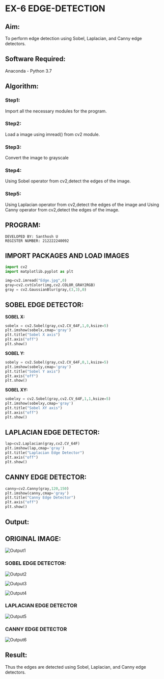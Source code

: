 # EX-6 EDGE-DETECTION
## Aim:
To perform edge detection using Sobel, Laplacian, and Canny edge detectors.

## Software Required:
Anaconda - Python 3.7

## Algorithm:
### Step1:
Import all the necessary modules for the program.
### Step2:
Load a image using imread() from cv2 module.
### Step3:
Convert the image to grayscale
### Step4:
Using Sobel operator from cv2,detect the edges of the image.
### Step5:
Using Laplacian operator from cv2,detect the edges of the image and Using Canny operator from cv2,detect the edges of the image.
## PROGRAM:
```
DEVELOPED BY: Santhosh U
REGISTER NUMBER: 212222240092
```
## IMPORT PACKAGES AND LOAD IMAGES
  ```python
import cv2
import matplotlib.pyplot as plt

img=cv2.imread("Edge.jpg",0)
gray=cv2.cvtColor(img,cv2.COLOR_GRAY2RGB)
gray = cv2.GaussianBlur(gray,(3,3),0)
```
## SOBEL EDGE DETECTOR:
**SOBEL X:**
  ```python
sobelx = cv2.Sobel(gray,cv2.CV_64F,1,0,ksize=5)
plt.imshow(sobelx,cmap='gray')
plt.title("Sobel X axis")
plt.axis("off")
plt.show()
```
**SOBEL Y:**
```python
sobely = cv2.Sobel(gray,cv2.CV_64F,0,1,ksize=5)
plt.imshow(sobely,cmap='gray')
plt.title("Sobel Y axis")
plt.axis("off")
plt.show()
```
**SOBEL XY:**
  ```python
sobelxy = cv2.Sobel(gray,cv2.CV_64F,1,1,ksize=5)
plt.imshow(sobelxy,cmap='gray')
plt.title("Sobel XY axis")
plt.axis("off")
plt.show()
```
## LAPLACIAN EDGE DETECTOR:
```python
lap=cv2.Laplacian(gray,cv2.CV_64F)
plt.imshow(lap,cmap='gray')
plt.title("Laplacian Edge Detector")
plt.axis("off")
plt.show()
```
## CANNY EDGE DETECTOR:
```python
canny=cv2.Canny(gray,120,150)
plt.imshow(canny,cmap='gray')
plt.title("Canny Edge Detector")
plt.axis("off")
plt.show()
```
## Output:
## ORIGINAL IMAGE:
![Output1](https://github.com/SanthoshUthiraKumar/EDGE-DETECTION/assets/119477975/8128da40-a746-4334-b918-efe5dd459e5d)

### SOBEL EDGE DETECTOR:
![Output2](https://github.com/SanthoshUthiraKumar/EDGE-DETECTION/assets/119477975/b0b8b79a-4c29-46d4-960d-03225ed0e3c1)

![Output3](https://github.com/SanthoshUthiraKumar/EDGE-DETECTION/assets/119477975/bb8dd05b-8fb8-47bb-ba7a-006610471055)

![Output4](https://github.com/SanthoshUthiraKumar/EDGE-DETECTION/assets/119477975/becb34eb-6e59-4d67-9913-e2a00ec724c5)

### LAPLACIAN EDGE DETECTOR
![Output5](https://github.com/SanthoshUthiraKumar/EDGE-DETECTION/assets/119477975/e75c7af8-2674-4957-a779-791668f6fb5e)

### CANNY EDGE DETECTOR
![Output6](https://github.com/SanthoshUthiraKumar/EDGE-DETECTION/assets/119477975/5ee21ac5-aba3-4661-9db3-c08125622798)

## Result:
Thus the edges are detected using Sobel, Laplacian, and Canny edge detectors.

